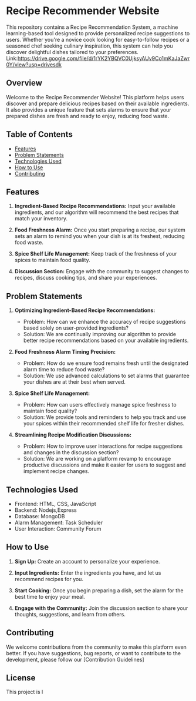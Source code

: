 # Recipe Recommender Website
This repository contains a Recipe Recommendation System, a machine learning-based tool designed to provide personalized recipe suggestions to users. Whether you're a novice cook looking for easy-to-follow recipes or a seasoned chef seeking culinary inspiration, this system can help you discover delightful dishes tailored to your preferences.
Link:https://drive.google.com/file/d/1rYK2YBQVC0UjksyAUv9Co1mKaJaZwr0Y/view?usp=drivesdk

## Overview

Welcome to the Recipe Recommender Website! This platform helps users discover and prepare delicious recipes based on their available ingredients. It also provides a unique feature that sets alarms to ensure that your prepared dishes are fresh and ready to enjoy, reducing food waste.

## Table of Contents

- [Features](#features)
- [Problem Statements](#problem-statements)
- [Technologies Used](#technologies-used)
- [How to Use](#how-to-use)
- [Contributing](#contributing)


## Features

1. **Ingredient-Based Recipe Recommendations:** Input your available ingredients, and our algorithm will recommend the best recipes that match your inventory.

2. **Food Freshness Alarm:** Once you start preparing a recipe, our system sets an alarm to remind you when your dish is at its freshest, reducing food waste.

3. **Spice Shelf Life Management:** Keep track of the freshness of your spices to maintain food quality.

4. **Discussion Section:** Engage with the community to suggest changes to recipes, discuss cooking tips, and share your experiences.

## Problem Statements

1. **Optimizing Ingredient-Based Recipe Recommendations:**
   - Problem: How can we enhance the accuracy of recipe suggestions based solely on user-provided ingredients?
   - Solution: We are continually improving our algorithm to provide better recipe recommendations based on your available ingredients.

2. **Food Freshness Alarm Timing Precision:**
   - Problem: How do we ensure food remains fresh until the designated alarm time to reduce food waste?
   - Solution: We use advanced calculations to set alarms that guarantee your dishes are at their best when served.

3. **Spice Shelf Life Management:**
   - Problem: How can users effectively manage spice freshness to maintain food quality?
   - Solution: We provide tools and reminders to help you track and use your spices within their recommended shelf life for fresher dishes.

4. **Streamlining Recipe Modification Discussions:**
   - Problem: How to improve user interactions for recipe suggestions and changes in the discussion section?
   - Solution: We are working on a platform revamp to encourage productive discussions and make it easier for users to suggest and implement recipe changes.

## Technologies Used

- Frontend: HTML, CSS, JavaScript
- Backend: Nodejs,Express
- Database: MongoDB
- Alarm Management: Task Scheduler
- User Interaction: Community Forum

## How to Use

1. **Sign Up:** Create an account to personalize your experience.

2. **Input Ingredients:** Enter the ingredients you have, and let us recommend recipes for you.

3. **Start Cooking:** Once you begin preparing a dish, set the alarm for the best time to enjoy your meal.

4. **Engage with the Community:** Join the discussion section to share your thoughts, suggestions, and learn from others.

## Contributing

We welcome contributions from the community to make this platform even better. If you have suggestions, bug reports, or want to contribute to the development, please follow our [Contribution Guidelines]

## License

This project is l

